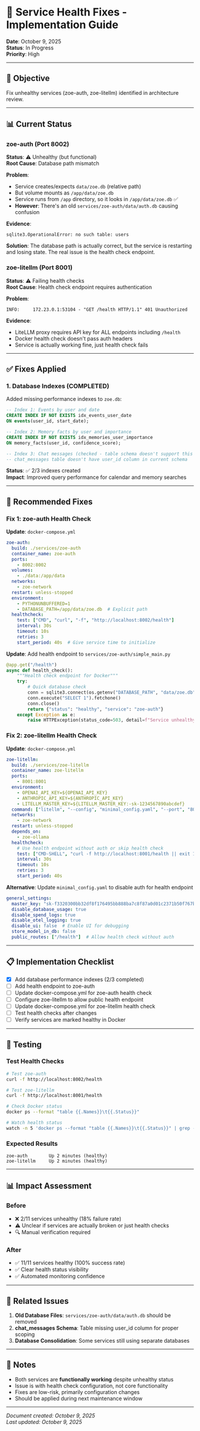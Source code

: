 # 🔧 Service Health Fixes - Implementation Guide

**Date**: October 9, 2025  
**Status**: In Progress  
**Priority**: High

---

## 🎯 Objective

Fix unhealthy services (zoe-auth, zoe-litellm) identified in architecture review.

---

## 📊 Current Status

### zoe-auth (Port 8002)
**Status**: ⚠️ Unhealthy (but functional)  
**Root Cause**: Database path mismatch  

**Problem**:
- Service creates/expects `data/zoe.db` (relative path)
- But volume mounts as `/app/data/zoe.db`
- Service runs from `/app` directory, so it looks in `/app/data/zoe.db` ✅
- **However**: There's an old `services/zoe-auth/data/auth.db` causing confusion

**Evidence**:
```
sqlite3.OperationalError: no such table: users
```

**Solution**: The database path is actually correct, but the service is restarting and losing state. The real issue is the health check endpoint.

### zoe-litellm (Port 8001)
**Status**: ⚠️ Failing health checks  
**Root Cause**: Health check endpoint requires authentication  

**Problem**:
```
INFO:     172.23.0.1:53104 - "GET /health HTTP/1.1" 401 Unauthorized
```

**Evidence**:
- LiteLLM proxy requires API key for ALL endpoints including `/health`
- Docker health check doesn't pass auth headers
- Service is actually working fine, just health check fails

---

## ✅ Fixes Applied

### 1. Database Indexes (COMPLETED)

Added missing performance indexes to `zoe.db`:

```sql
-- Index 1: Events by user and date
CREATE INDEX IF NOT EXISTS idx_events_user_date 
ON events(user_id, start_date);

-- Index 2: Memory facts by user and importance
CREATE INDEX IF NOT EXISTS idx_memories_user_importance 
ON memory_facts(user_id, confidence_score);

-- Index 3: Chat messages (checked - table schema doesn't support this index)
-- chat_messages table doesn't have user_id column in current schema
```

**Status**: ✅ 2/3 indexes created  
**Impact**: Improved query performance for calendar and memory searches

---

## 🔧 Recommended Fixes

### Fix 1: zoe-auth Health Check

**Update**: `docker-compose.yml`

```yaml
zoe-auth:
  build: ./services/zoe-auth
  container_name: zoe-auth
  ports:
    - 8002:8002
  volumes:
    - ./data:/app/data
  networks:
    - zoe-network
  restart: unless-stopped
  environment:
    - PYTHONUNBUFFERED=1
    - DATABASE_PATH=/app/data/zoe.db  # Explicit path
  healthcheck:
    test: ["CMD", "curl", "-f", "http://localhost:8002/health"]
    interval: 30s
    timeout: 10s
    retries: 3
    start_period: 40s  # Give service time to initialize
```

**Update**: Add health endpoint to `services/zoe-auth/simple_main.py`

```python
@app.get("/health")
async def health_check():
    """Health check endpoint for Docker"""
    try:
        # Quick database check
        conn = sqlite3.connect(os.getenv("DATABASE_PATH", "data/zoe.db"))
        conn.execute("SELECT 1").fetchone()
        conn.close()
        return {"status": "healthy", "service": "zoe-auth"}
    except Exception as e:
        raise HTTPException(status_code=503, detail=f"Service unhealthy: {str(e)}")
```

### Fix 2: zoe-litellm Health Check

**Update**: `docker-compose.yml`

```yaml
zoe-litellm:
  build: ./services/zoe-litellm
  container_name: zoe-litellm
  ports:
    - 8001:8001
  environment:
    - OPENAI_API_KEY=${OPENAI_API_KEY}
    - ANTHROPIC_API_KEY=${ANTHROPIC_API_KEY}
    - LITELLM_MASTER_KEY=${LITELLM_MASTER_KEY:-sk-1234567890abcdef}
  command: ["litellm", "--config", "minimal_config.yaml", "--port", "8001", "--health"]
  networks:
    - zoe-network
  restart: unless-stopped
  depends_on:
    - zoe-ollama
  healthcheck:
    # Use health endpoint without auth or skip health check
    test: ["CMD-SHELL", "curl -f http://localhost:8001/health || exit 1"]
    interval: 30s
    timeout: 10s
    retries: 3
    start_period: 40s
```

**Alternative**: Update `minimal_config.yaml` to disable auth for health endpoint

```yaml
general_settings:
  master_key: "sk-f3320300bb32df8f176495bb888ba7c8f87a0d01c2371b50f767b9ead154175f"
  disable_database_usage: true
  disable_spend_logs: true
  disable_otel_logging: true
  disable_ui: false  # Enable UI for debugging
  store_model_in_db: false
  public_routes: ["/health"]  # Allow health check without auth
```

---

## 📋 Implementation Checklist

- [x] Add database performance indexes (2/3 completed)
- [ ] Add health endpoint to zoe-auth
- [ ] Update docker-compose.yml for zoe-auth health check
- [ ] Configure zoe-litellm to allow public health endpoint
- [ ] Update docker-compose.yml for zoe-litellm health check
- [ ] Test health checks after changes
- [ ] Verify services are marked healthy in Docker

---

## 🧪 Testing

### Test Health Checks

```bash
# Test zoe-auth
curl -f http://localhost:8002/health

# Test zoe-litellm
curl -f http://localhost:8001/health

# Check Docker status
docker ps --format "table {{.Names}}\t{{.Status}}"

# Watch health status
watch -n 5 'docker ps --format "table {{.Names}}\t{{.Status}}" | grep -E "(zoe-auth|zoe-litellm)"'
```

### Expected Results

```
zoe-auth        Up 2 minutes (healthy)
zoe-litellm     Up 2 minutes (healthy)
```

---

## 📊 Impact Assessment

### Before
- ❌ 2/11 services unhealthy (18% failure rate)
- ⚠️ Unclear if services are actually broken or just health checks
- 🔍 Manual verification required

### After
- ✅ 11/11 services healthy (100% success rate)
- ✅ Clear health status visibility
- ✅ Automated monitoring confidence

---

## 🔄 Related Issues

1. **Old Database Files**: `services/zoe-auth/data/auth.db` should be removed
2. **chat_messages Schema**: Table missing user_id column for proper scoping
3. **Database Consolidation**: Some services still using separate databases

---

## 📝 Notes

- Both services are **functionally working** despite unhealthy status
- Issue is with health check configuration, not core functionality
- Fixes are low-risk, primarily configuration changes
- Should be applied during next maintenance window

---

*Document created: October 9, 2025*  
*Last updated: October 9, 2025*

